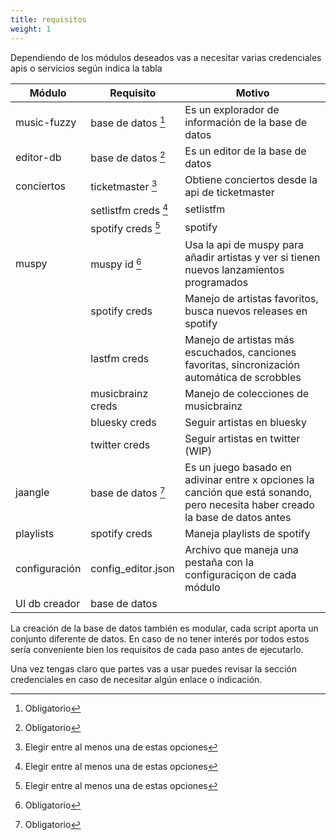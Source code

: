 ```yaml
---
title: requisitos
weight: 1
---
```


Dependiendo de los módulos deseados vas a necesitar varias credenciales apis o servicios según indica la tabla

| Módulo        | Requisito            | Motivo                                                                                                                         |
| ------------- | -------------------- | ------------------------------------------------------------------------------------------------------------------------------ |
| music-fuzzy   | base de datos [^1]   | Es un explorador de información de la base de datos                                                                            |
| editor-db     | base de datos [^1]   | Es un editor de la base de datos                                                                                               |
| conciertos    | ticketmaster [^2]    | Obtiene conciertos desde la api de ticketmaster                                                                                |
|               | setlistfm creds [^2] | setlistfm                                                                                                                      |
|               | spotify creds [^2]   | spotify                                                                                                                        |
| muspy         | muspy id [^1]        | Usa la api de muspy para añadir artistas y ver si tienen nuevos lanzamientos programados                                       |
|               | spotify creds        | Manejo de artistas favoritos, busca nuevos releases en spotify                                                                 |
|               | lastfm creds         | Manejo de artistas más escuchados, canciones favoritas, sincronización automática de scrobbles                                 |
|               | musicbrainz creds    | Manejo de colecciones de musicbrainz                                                                                           |
|               | bluesky creds        | Seguir artistas en bluesky                                                                                                     |
|               | twitter creds        | Seguir artistas en twitter (WIP)                                                                                               |
| jaangle       | base de datos [^1]   | Es un juego basado en adivinar entre x opciones la canción que está sonando, pero necesita haber creado la base de datos antes |
| playlists     | spotify creds        | Maneja playlists de spotify                                                                                                    |
| configuración | config_editor.json   | Archivo que maneja una pestaña con la configuraciçon de cada módulo                                                            |
| UI db creador | base de datos        |                                                                                                                                |


La creación de la base de datos también es modular, cada script aporta un conjunto diferente de datos. En caso de no tener interés por todos estos sería conveniente bien los requisitos de cada paso antes de ejecutarlo.

Una vez tengas claro que partes vas a usar puedes revisar la sección credenciales en caso de necesitar algún enlace o indicación.






[^1]: Obligatorio
[^2]: Elegir entre al menos una de estas opciones